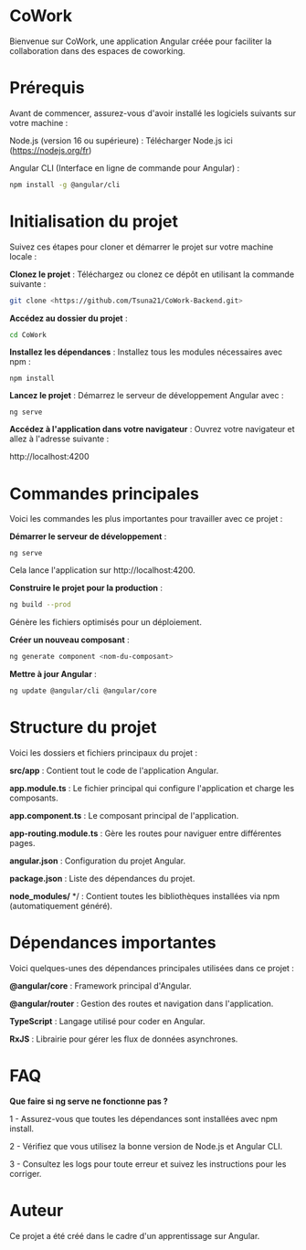 # CoWork

Bienvenue sur CoWork, une application Angular créée pour faciliter la collaboration dans des espaces de coworking.

# Prérequis

Avant de commencer, assurez-vous d'avoir installé les logiciels suivants sur votre machine :

Node.js (version 16 ou supérieure) : Télécharger Node.js ici (https://nodejs.org/fr)

Angular CLI (Interface en ligne de commande pour Angular) :

```bash
npm install -g @angular/cli
```

# Initialisation du projet

Suivez ces étapes pour cloner et démarrer le projet sur votre machine locale :

**Clonez le projet** : Téléchargez ou clonez ce dépôt en utilisant la commande suivante :

```bash
git clone <https://github.com/Tsuna21/CoWork-Backend.git>
```

**Accédez au dossier du projet** :

```bash
cd CoWork
```

**Installez les dépendances** : Installez tous les modules nécessaires avec npm :

```
npm install
```

**Lancez le projet** : Démarrez le serveur de développement Angular avec :

```
ng serve
```

**Accédez à l'application dans votre navigateur** : Ouvrez votre navigateur et allez à l'adresse suivante :

http://localhost:4200

# Commandes principales

Voici les commandes les plus importantes pour travailler avec ce projet :

**Démarrer le serveur de développement** :

```
ng serve
```

Cela lance l'application sur http://localhost:4200.

**Construire le projet pour la production** :

```bash
ng build --prod
```

Génère les fichiers optimisés pour un déploiement.

**Créer un nouveau composant** :

```bash
ng generate component <nom-du-composant>
```

**Mettre à jour Angular** :

```bash
ng update @angular/cli @angular/core
```

# Structure du projet

Voici les dossiers et fichiers principaux du projet :

**src/app** : Contient tout le code de l'application Angular.

**app.module.ts** : Le fichier principal qui configure l'application et charge les composants.

**app.component.ts** : Le composant principal de l'application.

**app-routing.module.ts** : Gère les routes pour naviguer entre différentes pages.

**angular.json** : Configuration du projet Angular.

**package.json** : Liste des dépendances du projet.

**node_modules/** */ : Contient toutes les bibliothèques installées via npm (automatiquement généré).

# Dépendances importantes

Voici quelques-unes des dépendances principales utilisées dans ce projet :

**@angular/core** : Framework principal d'Angular.

**@angular/router** : Gestion des routes et navigation dans l'application.

**TypeScript** : Langage utilisé pour coder en Angular.

**RxJS** : Librairie pour gérer les flux de données asynchrones.

# FAQ

**Que faire si ng serve ne fonctionne pas ?**

1 - Assurez-vous que toutes les dépendances sont installées avec npm install.

2 - Vérifiez que vous utilisez la bonne version de Node.js et Angular CLI.

3 - Consultez les logs pour toute erreur et suivez les instructions pour les corriger.

# Auteur

Ce projet a été créé dans le cadre d'un apprentissage sur Angular.